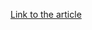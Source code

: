 [Link to the article](https://blog.eclecticiq.com/threat-actors-merging-malicious-activity-with-cryptocurrency-show-how-the-attack-landscape-is-developing-in-decentralized-finance?hsLang=en)
